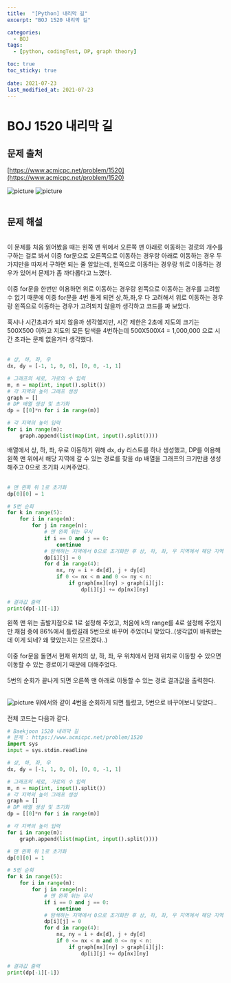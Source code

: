 ```yaml
---
title:  "[Python] 내리막 길"
excerpt: "BOJ 1520 내리막 길"

categories:
  - BOJ
tags:
  - [python, codingTest, DP, graph theory]

toc: true
toc_sticky: true
 
date: 2021-07-23
last_modified_at: 2021-07-23
---
```


# BOJ 1520 내리막 길
## 문제 출처
[https://www.acmicpc.net/problem/1520](https://www.acmicpc.net/problem/1520)
<br/>

![picture](blog/assets/images/BOJ_1520_1.JPG)
![picture](blog/assets/images/BOJ_1520_2.JPG)<br/>
<br/>

## 문제 해설
<br/>
이 문제를 처음 읽어봤을 때는 왼쪽 맨 위에서 오른쪽 맨 아래로 이동하는 경로의 개수를 구하는 걸로 봐서 이중 for문으로 오른쪽으로 이동하는 경우랑 아래로 이동하는 경우 두 가지만을 따져서 구하면 되는 줄 알았는데, 왼쪽으로 이동하는 경우랑 위로 이동하는 경우가 있어서 문제가 좀 까다롭다고 느꼈다.<br/>
<br/>
이중 for문을 한번만 이용하면 위로 이동하는 경우랑 왼쪽으로 이동하는 경우를 고려할 수 없기 때문에 이중 for문을 4번 돌게 되면 상,하,좌,우 다 고려해서 위로 이동하는 경우랑 왼쪽으로 이동하는 경우가 고려되지 않을까 생각하고 코드를 짜 보았다.<br/>
<br/>
혹시나 시간초과가 되지 않을까 생각했지만, 시간 제한은 2초에 지도의 크기는 500X500 이하고 지도의 모든 탐색을 4번하는데 500X500X4 =  1,000,000 으로 시간 초과는 문제 없을거라 생각했다.<br/>
<br/>

``` python
# 상, 하, 좌, 우
dx, dy = [-1, 1, 0, 0], [0, 0, -1, 1]

# 그래프의 세로, 가로의 수 입력
m, n = map(int, input().split())
# 각 지역의 높이 그래프 생성
graph = []
# DP 배열 생성 및 초기화
dp = [[0]*n for i in range(m)]

# 각 지역의 높이 입력
for i in range(m):
    graph.append(list(map(int, input().split())))
```
배열에서 상, 하, 좌, 우로 이동하기 위해 dx, dy 리스트를 하나 생성했고, DP를 이용해 왼쪽 맨 위에서 해당 지역에 갈 수 있는 경로를 찾을 dp 배열을 그래프의 크기만큼 생성해주고 0으로 초기화 시켜주었다.<br/>
<br/>

```python
# 맨 왼쪽 위 1로 초기화
dp[0][0] = 1

# 5번 순회
for k in range(5):
    for i in range(m):
        for j in range(n):
            # 맨 왼쪽 위는 무시
            if i == 0 and j == 0:
                continue
            # 탐색하는 지역에서 0으로 초기화한 후 상, 하, 좌, 우 지역에서 해당 지역으로 갈 수 있으면 더하기
            dp[i][j] = 0
            for d in range(4):
                nx, ny = i + dx[d], j + dy[d]
                if 0 <= nx < m and 0 <= ny < n:
                    if graph[nx][ny] > graph[i][j]:
                        dp[i][j] += dp[nx][ny]

# 결과값 출력
print(dp[-1][-1])
```
왼쪽 맨 위는 출발지점으로 1로 설정해 주었고, 처음에 k의 range를 4로 설정해 주었지만 채점 중에 86%에서 틀렸길래 5번으로 바꾸어 주었더니 맞았다..(생각없이 바꿔봤는데 이게 되네? 왜 맞았는지는 모르겠다..)<br/>
<br/>
이중 for문을 돌면서 현재 위치의 상, 하, 좌, 우 위치에서 현재 위치로 이동할 수 있으면 이동할 수 있는 경로이기 때문에 더해주었다.<br/>
<br/>
5번의 순회가 끝나게 되면 오른쪽 맨 아래로 이동할 수 있는 경로 결과값을 출력한다.<br/>
<br/>

![picture](blog/assets/images/BOJ_1520_result.JPG)
위에서와 같이 4번을 순회하게 되면 틀렸고, 5번으로 바꾸어보니 맞았다..<br/>
<br/>
전체 코드는 다음과 같다.
```python
# Baekjoon 1520 내리막 길
# 문제 : https://www.acmicpc.net/problem/1520
import sys
input = sys.stdin.readline

# 상, 하, 좌, 우
dx, dy = [-1, 1, 0, 0], [0, 0, -1, 1]

# 그래프의 세로, 가로의 수 입력
m, n = map(int, input().split())
# 각 지역의 높이 그래프 생성
graph = []
# DP 배열 생성 및 초기화
dp = [[0]*n for i in range(m)]

# 각 지역의 높이 입력
for i in range(m):
    graph.append(list(map(int, input().split())))

# 맨 왼쪽 위 1로 초기화
dp[0][0] = 1

# 5번 순회
for k in range(5):
    for i in range(m):
        for j in range(n):
            # 맨 왼쪽 위는 무시
            if i == 0 and j == 0:
                continue
            # 탐색하는 지역에서 0으로 초기화한 후 상, 하, 좌, 우 지역에서 해당 지역으로 갈 수 있으면 더하기
            dp[i][j] = 0
            for d in range(4):
                nx, ny = i + dx[d], j + dy[d]
                if 0 <= nx < m and 0 <= ny < n:
                    if graph[nx][ny] > graph[i][j]:
                        dp[i][j] += dp[nx][ny]

# 결과값 출력
print(dp[-1][-1])
```